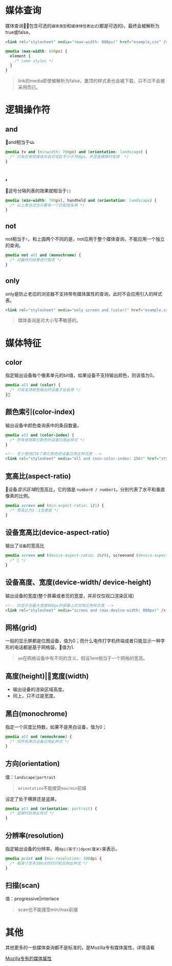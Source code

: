 # 媒体查询
媒体查询包含可选的`媒体类型`和`媒体特性表达式`(都是可选的)。最终会被解析为true或false。

```html
<link rel="stylesheet" media="(max-width: 800px)" href="example,css" />
```

```css
@media (max-width: 600px) {
  element {
    /* some styles */
  }
}
```

> link的media即使被解析为false，置顶的样式表也会被下载，只不过不会被采用而已。

# 逻辑操作符
## and
and相当于`&&`
```css
@media tv and (minwidth: 700px) and (orientation: landscape) {
  /* 只有在电视媒体并且可视区不小于700px，并且是横屏时有效  */
}
```

## ,

逗号分隔列表的效果就相当于`||`
```css
@media (min-width: 700px), handheld and (orientation: landscape) {
  /* 以上表达式也只要有一个匹配就采用 */
}
```

## not
not相当于`!`。和上面两个不同的是，not应用于整个媒体查询，不能应用一个独立的查询。
```css
@media not all and (monochrome) {
  /* 对最终的结果进行取否 */
}
```

## only
only是防止老旧的浏览器不支持带有媒体属性的查询，此时不会应用引入的样式表。
```html
<link rel="stylesheet" media="only screen and (color)" href="example.css" />
```

> 媒体查询是对大小写**不**敏感的。

# 媒体特征
## color
指定输出设备每个像素单元的bit值，如果设备不支持输出颜色，则该值为0。
```css
@media all and (color) {
  /* 只有支持颜色输出的设备才会启用 */
}
```

## 颜色索引(color-index)
输出设备中颜色查询表中的条目数量。
```css
@media all and (color-index) {
  /* 所有使用索引颜色的设备应用此样式 */
}
```

```html
<!-- 至少使用256个索引颜色的设备应用此样式表 -->
<link rel="stylesheet" media="all and (min-color-index: 256)" href="style.css" />
```

## 宽高比(aspect-ratio)
设备*显示区域*的宽高比，它的值是 `number0 / number1`，分别代表了水平和垂直像素的比例。
```css
@media screen and (min-aspect-ratio: 1/1) {
  /* 宽高比为1：1及更高 */
}
```

## 设备宽高比(device-aspect-ratio)
输出了`设备`的宽高比
```css
@media screen and (device-aspect-ratio: 16/9), screenand (device-aspect-ratio: 16/10) {
  /*  */
}
```

## 设备高度、宽度(device-width/ device-height)
输出设备的宽度(整个屏幕或者页的宽度，并非仅仅视口渲染区域)
```html
<!-- 向显示在最大宽度800px的屏幕上的文档应用样式表 -->
<link rel="stylesheet" media="screen and (max-device-width: 800px)" />
```

## 网格(grid)
一般的显示屏都是位图设备，值为0；而什么电传打字机终端或者只能显示一种字形的电话都是基于网格袋，值为1.
> `em`在网格设备中有不同的含义，假设1em相当于一个网格的宽高。

## 高度(height)|宽度(width)
+ 输出设备的渲染区域高度。
+ 同上，只不过是宽度。

## 黑白(monochrome)
指定一个灰度比特数，如果不是黑白设备，值为0；
```css
@media all and (monochrome) {
  /* 向所有黑白设备应用此样式 */
}
```

## 方向(orientation)
值：`landscape|portrait`
> `orientation`不能接受`max/min`前缀

设定了处于横屏还是竖屏。
```css
@media all and (orientation: portrait) {
  /* 竖屏时启用此样式 */
}
```

## 分辨率(resolution)
指定输出设备的分辨率，用`dpi(英寸)|dpcm(厘米)`来表示。
```css
@media print and (min-resolution: 300dpi {
  /* 每英寸至多300点的打印机应用此样式 */
}
```

## 扫描(scan)
值：progressive|interlace
> scan也不能接受min/max前缀


# 其他
其他更多的一些媒体查询都不是标准的，是Mozilla专有媒体属性，详情请看

[Mozilla专有的媒体属性](https://developer.mozilla.org/zh-CN/docs/Web/Guide/CSS/Media_queries#Mozilla%E4%B8%93%E6%9C%89%E7%9A%84%E5%AA%92%E4%BD%93%E5%B1%9E%E6%80%A7)
